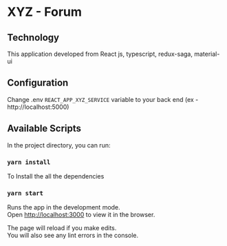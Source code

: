 # XYZ - Forum

## Technology
This application developed from React js, typescript, redux-saga, material-ui

## Configuration
Change .env `REACT_APP_XYZ_SERVICE` variable to your back end (ex - http://localhost:5000)
## Available Scripts

In the project directory, you can run:
### `yarn install`
To Install the all the dependencies
### `yarn start`

Runs the app in the development mode.<br />
Open [http://localhost:3000](http://localhost:3000) to view it in the browser.

The page will reload if you make edits.<br />
You will also see any lint errors in the console.
